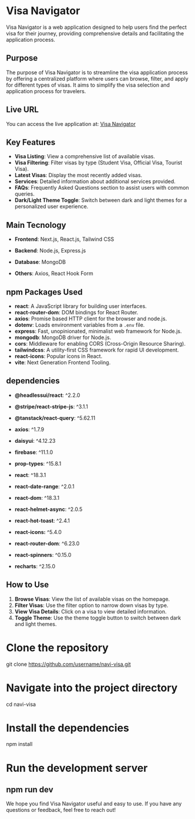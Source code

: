 # Visa Navigator

Visa Navigator is a web application designed to help users find the perfect visa for their journey, providing comprehensive details and facilitating the application process.

## Purpose

The purpose of Visa Navigator is to streamline the visa application process by offering a centralized platform where users can browse, filter, and apply for different types of visas. It aims to simplify the visa selection and application process for travelers.

## Live URL

You can access the live application at: [Visa Navigator](https://navi-visa.web.app/)

## Key Features

- **Visa Listing**: View a comprehensive list of available visas.
- **Visa Filtering**: Filter visas by type (Student Visa, Official Visa, Tourist Visa).
- **Latest Visas**: Display the most recently added visas.
- **Services**: Detailed information about additional services provided.
- **FAQs**: Frequently Asked Questions section to assist users with common queries.
- **Dark/Light Theme Toggle**: Switch between dark and light themes for a personalized user experience.

## Main Tecnology
- **Frontend**: Next.js, React.js, Tailwind CSS

- **Backend**: Node.js, Express.js

- **Database**: MongoDB

- **Others**: Axios, React Hook Form

## npm Packages Used

- **react**: A JavaScript library for building user interfaces.
- **react-router-dom**: DOM bindings for React Router.
- **axios**: Promise based HTTP client for the browser and node.js.
- **dotenv**: Loads environment variables from a `.env` file.
- **express**: Fast, unopinionated, minimalist web framework for Node.js.
- **mongodb**: MongoDB driver for Node.js.
- **cors**: Middleware for enabling CORS (Cross-Origin Resource Sharing).
- **tailwindcss**: A utility-first CSS framework for rapid UI development.
- **react-icons**: Popular icons in React.
- **vite**: Next Generation Frontend Tooling.

## dependencies

- **@headlessui/react**: ^2.2.0

- **@stripe/react-stripe-js**: ^3.1.1

- **@tanstack/react-query**: ^5.62.11

- **axios**: ^1.7.9

- **daisyui**: ^4.12.23

- **firebase**: ^11.1.0

- **prop-types**: ^15.8.1

- **react**: ^18.3.1

- **react-date-range**: ^2.0.1

- **react-dom**: ^18.3.1

- **react-helmet-async**: ^2.0.5

- **react-hot-toast**: ^2.4.1

- **react-icons:** ^5.4.0

- **react-router-dom**: ^6.23.0

- **react-spinners**: ^0.15.0

- **recharts**: ^2.15.0

## How to Use

1. **Browse Visas**: View the list of available visas on the homepage.
2. **Filter Visas**: Use the filter option to narrow down visas by type.
3. **View Visa Details**: Click on a visa to view detailed information.
4. **Toggle Theme**: Use the theme toggle button to switch between dark and light themes.


# Clone the repository
git clone https://github.com/username/navi-visa.git

# Navigate into the project directory
cd navi-visa

# Install the dependencies
npm install

# Run the development server
npm run dev
---

We hope you find Visa Navigator useful and easy to use. If you have any questions or feedback, feel free to reach out!
